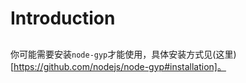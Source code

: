 # Introduction

## 

你可能需要安装`node-gyp`才能使用，具体安装方式见(这里)[https://github.com/nodejs/node-gyp#installation]。

